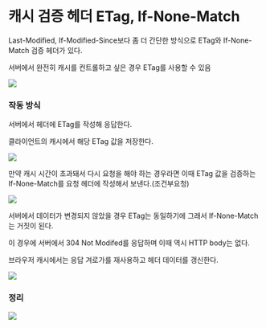 # 캐시 검증 헤더 ETag, If-None-Match

Last-Modified, If-Modified-Since보다 좀 더 간단한 방식으로 ETag와 If-None-Match 검증 헤더가 있다.
  
서버에서 완전히 캐시를 컨트롤하고 싶은 경우 ETag를 사용할 수 있음

![](https://velog.velcdn.com/images/mmmdo21/post/61357d79-0876-4cda-8329-d99a17bb7b03/image.png)

### 작동 방식
서버에서 헤더에 ETag를 작성해 응답한다.
  
클라이언트의 캐시에서 해당 ETag 값을 저장한다.

![](https://velog.velcdn.com/images/mmmdo21/post/d7003dc2-5572-4520-8f4a-288244010491/image.png)

만약 캐시 시간이 초과돼서 다시 요청을 해야 하는 경우라면 이때 ETag 값을 검증하는 If-None-Match를 요청 헤더에 작성해서 보낸다.(조건부요청)

![](https://velog.velcdn.com/images/mmmdo21/post/bb79c5d9-a157-41ad-ad62-d04211170032/image.png)

서버에서 데이터가 변경되지 않았을 경우 ETag는 동일하기에 그래서 If-None-Match는 거짓이 된다.
  
이 경우에 서버에서 304 Not Modifed를 응답하며 이때 역시 HTTP body는 없다.
  
브라우저 캐시에서는 응답 겨로가를 재사용하고 헤더 데이터를 갱신한다.

![](https://velog.velcdn.com/images/mmmdo21/post/2ff52843-8dc5-43c1-9f8e-aedb1d5f1501/image.png)

### 정리

![](https://velog.velcdn.com/images/mmmdo21/post/1410fd25-36c6-457d-b91c-fddd56ddc415/image.png)